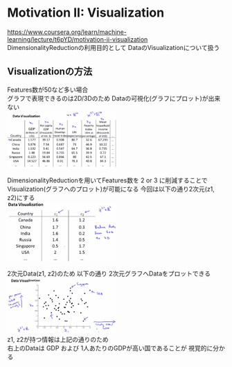 # Motivation II: Visualization
https://www.coursera.org/learn/machine-learning/lecture/t6pYD/motivation-ii-visualization  
DimensionalityReductionの利用目的として DataのVisualizationについて扱う  

## Visualizationの方法
Features数が50など多い場合  
グラフで表現できるのは2D/3Dのため Dataの可視化(グラフにプロット)が出来ない  
<img src="../../img/08_07_many_features.png" width=50% >  

DimensionalityReductionを用いてFeatures数を 2 or 3 に削減することで  
Visualization(グラフへのプロット)が可能になる 今回は以下の通り2次元(z1, z2)にする  
<img src="../../img/08_07_dimensionality_reduction.png" width=50% >  

2次元Data(z1, z2)のため 以下の通り 2次元グラフへDataをプロットできる  
<img src="../../img/08_07_data_visualization.png" width=50% >  
z1, z2が持つ情報は上記の通りのため  
右上のDataは GDP および 1人あたりのGDPが高い国であることが 視覚的に分かる  
